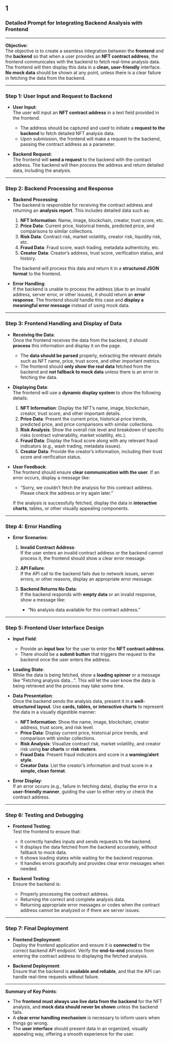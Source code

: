 1
---

### **Detailed Prompt for Integrating Backend Analysis with Frontend**

---

**Objective:**  
The objective is to create a seamless integration between the **frontend** and the **backend** so that when a user provides an **NFT contract address**, the frontend communicates with the backend to fetch real-time analysis data. The frontend will then display this data in a **clean, user-friendly** interface. **No mock data** should be shown at any point, unless there is a clear failure in fetching the data from the backend.

---

### **Step 1: User Input and Request to Backend**
- **User Input**:  
  The user will input an **NFT contract address** in a text field provided in the frontend.
  
  - The address should be captured and used to initiate a **request to the backend** to fetch detailed NFT analysis data.
  - Upon submission, the frontend will make a request to the backend, passing the contract address as a parameter.
  
- **Backend Request**:  
  The frontend will **send a request** to the backend with the contract address. The backend will then process the address and return detailed data, including the analysis.

---

### **Step 2: Backend Processing and Response**
- **Backend Processing**:  
  The backend is responsible for receiving the contract address and returning an **analysis report**. This includes detailed data such as:
  
  1. **NFT Information**: Name, image, blockchain, creator, trust score, etc.
  2. **Price Data**: Current price, historical trends, predicted price, and comparisons to similar collections.
  3. **Risk Data**: Contract risk, market volatility, creator risk, liquidity risk, etc.
  4. **Fraud Data**: Fraud score, wash trading, metadata authenticity, etc.
  5. **Creator Data**: Creator’s address, trust score, verification status, and history.
  
  The backend will process this data and return it in a **structured JSON format** to the frontend.

- **Error Handling**:  
  If the backend is unable to process the address (due to an invalid address, server error, or other issues), it should return an **error response**. The frontend should handle this case and **display a meaningful error message** instead of using mock data.

---

### **Step 3: Frontend Handling and Display of Data**
- **Receiving the Data**:  
  Once the frontend receives the data from the backend, it should **process** this information and display it on the page.
  
  - The **data should be parsed** properly, extracting the relevant details such as NFT name, price, trust score, and other important metrics.
  - The frontend should **only show the real data** fetched from the backend and **not fallback to mock data** unless there is an error in fetching the data.

- **Displaying Data**:  
  The frontend will use a **dynamic display system** to show the following details:

  1. **NFT Information**: Display the NFT’s name, image, blockchain, creator, trust score, and other important details.
  2. **Price Data**: Present the current price, historical price trends, predicted price, and price comparisons with similar collections.
  3. **Risk Analysis**: Show the overall risk level and breakdown of specific risks (contract vulnerability, market volatility, etc.).
  4. **Fraud Data**: Display the fraud score along with any relevant fraud indicators (e.g., wash trading, metadata issues).
  5. **Creator Data**: Provide the creator’s information, including their trust score and verification status.

- **User Feedback**:  
  The frontend should ensure **clear communication with the user**. If an error occurs, display a message like:
  - “Sorry, we couldn’t fetch the analysis for this contract address. Please check the address or try again later.”
  
  If the analysis is successfully fetched, display the data in **interactive charts**, tables, or other visually appealing components.

---

### **Step 4: Error Handling**
- **Error Scenarios**:
  1. **Invalid Contract Address**:  
     If the user enters an invalid contract address or the backend cannot process it, the frontend should show a clear error message.
  
  2. **API Failure**:  
     If the API call to the backend fails due to network issues, server errors, or other reasons, display an appropriate error message.
  
  3. **Backend Returns No Data**:  
     If the backend responds with **empty data** or an invalid response, show a message like:
     - “No analysis data available for this contract address.”

---

### **Step 5: Frontend User Interface Design**
- **Input Field**:
  - Provide an **input box** for the user to enter the **NFT contract address**.
  - There should be a **submit button** that triggers the request to the backend once the user enters the address.

- **Loading State**:  
  While the data is being fetched, show a **loading spinner** or a message like “Fetching analysis data...”. This will let the user know the data is being retrieved and the process may take some time.

- **Data Presentation**:  
  Once the backend sends the analysis data, present it in a **well-structured layout**. Use **cards, tables, or interactive charts** to represent the data in a visually digestible manner:
  
  - **NFT Information**: Show the name, image, blockchain, creator address, trust score, and risk level.
  - **Price Data**: Display current price, historical price trends, and comparison with similar collections.
  - **Risk Analysis**: Visualize contract risk, market volatility, and creator risk using **bar charts** or **risk meters**.
  - **Fraud Data**: Present fraud indicators and score in a **warning/alert style**.
  - **Creator Data**: List the creator’s information and trust score in a **simple, clean format**.

- **Error Display**:  
  If an error occurs (e.g., failure in fetching data), display the error in a **user-friendly manner**, guiding the user to either retry or check the contract address.

---

### **Step 6: Testing and Debugging**
- **Frontend Testing**:  
  Test the frontend to ensure that:
  - It correctly handles inputs and sends requests to the backend.
  - It displays the data fetched from the backend accurately, without fallback to mock data.
  - It shows loading states while waiting for the backend response.
  - It handles errors gracefully and provides clear error messages when needed.

- **Backend Testing**:  
  Ensure the backend is:
  - Properly processing the contract address.
  - Returning the correct and complete analysis data.
  - Returning appropriate error messages or codes when the contract address cannot be analyzed or if there are server issues.

---

### **Step 7: Final Deployment**
- **Frontend Deployment**:  
  Deploy the frontend application and ensure it is **connected** to the correct backend API endpoint. Verify the **end-to-end** process from entering the contract address to displaying the fetched analysis.

- **Backend Deployment**:  
  Ensure that the backend is **available and reliable**, and that the API can handle real-time requests without failure.

---

**Summary of Key Points**:
- The **frontend must always use live data from the backend** for the NFT analysis, and **mock data should never be shown** unless the backend fails.
- A **clear error handling mechanism** is necessary to inform users when things go wrong.
- The **user interface** should present data in an organized, visually appealing way, offering a smooth experience for the user.
